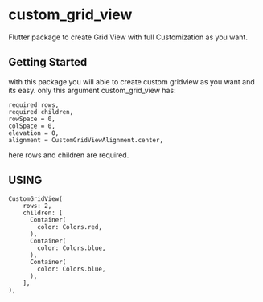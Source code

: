 # custom_grid_view

Flutter package to create Grid View with full Customization as you want.

## Getting Started

with this package you will able to create custom gridview as you want and its easy. 
only this argument custom_grid_view has:

```
required rows,
required children,
rowSpace = 0,
colSpace = 0,
elevation = 0,
alignment = CustomGridViewAlignment.center,
```
here rows and children are required.

## USING
```
CustomGridView(
    rows: 2,
    children: [
      Container(
        color: Colors.red,
      ),
      Container(
        color: Colors.blue,
      ),
      Container(
        color: Colors.blue,
      ),
    ],
),
```

